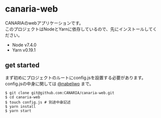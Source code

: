 # canaria-web

CANARIAのwebアプリケーションです。  
このプロジェクトはNodeとYarnに依存しているので、先にインストールしてください。

* Node v7.4.0
* Yarn v0.19.1

## get started

まず初めにプロジェクトのルートにconfig.jsを設置する必要があります。  
config.jsの中身に関しては [@nabeliwo](https://github.com/nabeliwo) まで。

```
$ git clone git@github.com:CANARIA/canaria-web.git
$ cd canaria-web
$ touch config.js # 別途中身記述
$ yarn install
$ yarn start
```
